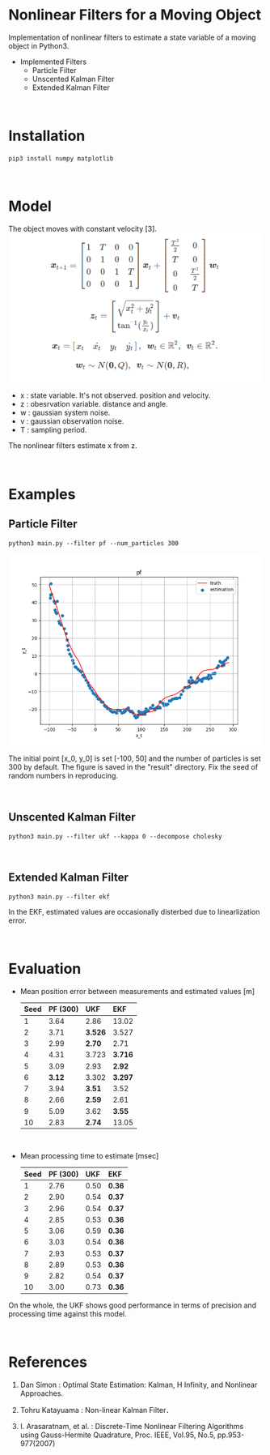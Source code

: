 # Nonlinear Filters for a Moving Object 

Implementation of nonlinear filters to estimate a state variable of a moving object in Python3.


* Implemented Filters
  * Particle Filter
  * Unscented Kalman Filter
  * Extended Kalman Filter

<br>

# Installation
```
pip3 install numpy matplotlib
```
<br>


# Model
The object moves with constant velocity [3].
![](fig/constant-velocity-object.png)

* x : state variable. It's not observed. position and velocity. 
* z : obesrvation variable. distance and angle.
* w : gaussian system noise. 
* v : gaussian observation noise.
* T : sampling period.

The nonlinear filters estimate x from z.

<br>

# Examples

## Particle Filter
```
python3 main.py --filter pf --num_particles 300 
```

![](fig/tracking_result_pf_seed66.png)

The initial point [x_0, y_0] is set [-100, 50] and the number of particles is set 300 by default.
The figure is saved in the "result" directory. Fix the seed of random numbers in reproducing.

<br>

## Unscented Kalman Filter
```
python3 main.py --filter ukf --kappa 0 --decompose cholesky
```

<br>

## Extended Kalman Filter
```
python3 main.py --filter ekf 
```

In the EKF, estimated values are occasionally disterbed due to linearlization error.


<br>

# Evaluation
* Mean position error between measurements and estimated values [m]

  | Seed | PF (300) | UKF | EKF |
  | --- | --- | --- | ---|
  | 1  |   3.64   |   2.86    |   13.02   |
  | 2  |   3.71   | **3.526** |   3.527   |
  | 3  |   2.99   | **2.70**  |   2.71    |
  | 4  |   4.31   |   3.723   | **3.716** |
  | 5  |   3.09   |   2.93    | **2.92**  |
  | 6  | **3.12** |   3.302   | **3.297** |
  | 7  |   3.94   | **3.51**  |   3.52    |
  | 8  |   2.66   | **2.59**  |   2.61    |
  | 9  |   5.09   |   3.62    | **3.55**  |
  | 10 |   2.83   | **2.74**  |   13.05   |
<br>

* Mean processing time to estimate [msec]

  | Seed | PF (300) | UKF | EKF |
  | --- | --- | --- | ---|
  | 1  | 2.76 |   0.50   | **0.36** |
  | 2  | 2.90 |   0.54   | **0.37** |
  | 3  | 2.96 |   0.54   | **0.37** |
  | 4  | 2.85 |   0.53   | **0.36** |
  | 5  | 3.06 |   0.59   | **0.36** |
  | 6  | 3.03 |   0.54   | **0.36** |
  | 7  | 2.93 |   0.53   | **0.37** |
  | 8  | 2.89 |   0.53   | **0.36** |
  | 9  | 2.82 |   0.54   | **0.37** |
  | 10 | 3.00 |   0.73   | **0.36** |

On the whole, the UKF shows good performance in terms of precision and processing time against this model.

<br>

# References
1. Dan Simon : Optimal State Estimation: Kalman, H Infinity, and Nonlinear Approaches. 

2. Tohru Katayuama : Non-linear Kalman Filter．

3. I. Arasaratnam, et al. : Discrete-Time Nonlinear Filtering Algorithms using Gauss-Hermite Quadrature, Proc. IEEE, Vol.95, No.5, pp.953-977(2007)